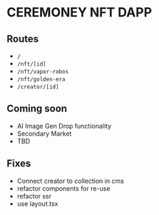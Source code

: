 # CEREMONEY NFT DAPP

## Routes

- `/`
- `/nft/[id]`
- `/nft/vapor-robos`
- `/nft/golden-era`
- `/creator/[id]`

## Coming soon

- AI Image Gen Drop functionality
- Secondary Market
- TBD

## Fixes

- Connect creator to collection in cms
- refactor components for re-use
- refactor ssr
- use layout.tsx
